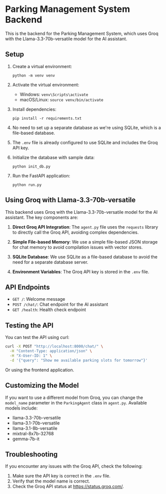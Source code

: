 # Parking Management System Backend

This is the backend for the Parking Management System, which uses Groq with the Llama-3.3-70b-versatile model for the AI assistant.

## Setup

1. Create a virtual environment:
   ```
   python -m venv venv
   ```

2. Activate the virtual environment:
   - Windows: `venv\Scripts\activate`
   - macOS/Linux: `source venv/bin/activate`

3. Install dependencies:
   ```
   pip install -r requirements.txt
   ```

4. No need to set up a separate database as we're using SQLite, which is a file-based database.

5. The `.env` file is already configured to use SQLite and includes the Groq API key.

6. Initialize the database with sample data:
   ```
   python init_db.py
   ```

7. Run the FastAPI application:
   ```
   python run.py
   ```

## Using Groq with Llama-3.3-70b-versatile

This backend uses Groq with the Llama-3.3-70b-versatile model for the AI assistant. The key components are:

1. **Direct Groq API Integration**: The `agent.py` file uses the `requests` library to directly call the Groq API, avoiding complex dependencies.

2. **Simple File-based Memory**: We use a simple file-based JSON storage for chat memory to avoid compilation issues with vector stores.

3. **SQLite Database**: We use SQLite as a file-based database to avoid the need for a separate database server.

4. **Environment Variables**: The Groq API key is stored in the `.env` file.

## API Endpoints

- `GET /`: Welcome message
- `POST /chat/`: Chat endpoint for the AI assistant
- `GET /health`: Health check endpoint

## Testing the API

You can test the API using curl:

```bash
curl -X POST "http://localhost:8000/chat/" \
  -H "Content-Type: application/json" \
  -H "X-User-ID: 1" \
  -d '{"query": "Show me available parking slots for tomorrow"}'
```

Or using the frontend application.

## Customizing the Model

If you want to use a different model from Groq, you can change the `model_name` parameter in the `ParkingAgent` class in `agent.py`. Available models include:

- llama-3.3-70b-versatile
- llama-3.1-70b-versatile
- llama-3.1-8b-versatile
- mixtral-8x7b-32768
- gemma-7b-it

## Troubleshooting

If you encounter any issues with the Groq API, check the following:

1. Make sure the API key is correct in the `.env` file.
2. Verify that the model name is correct.
3. Check the Groq API status at https://status.groq.com/.
